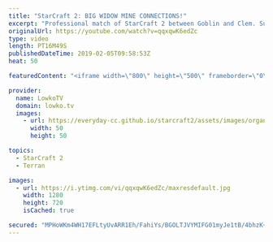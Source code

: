 ```yaml
---
title: "StarCraft 2: BIG WIDOW MINE CONNECTIONS!"
excerpt: "Professional match of StarCraft 2 between Goblin and Clem. Subscribe for more videos: http://lowko.tv/youtube uThermal vs Solar: https://goo.gl/LDM2UE  In this Protoss vs Terran I commentate a game where the Protoss decides to play very aggressive early on. Terran players are currently struggling quite"
originalUrl: https://youtube.com/watch?v=qqxqwK6edZc
type: video
length: PT16M49S
publishedDateTime: 2019-02-05T09:58:53Z
heat: 50

featuredContent: "<iframe width=\"800\" height=\"500\" frameborder=\"0\" src=\"https://www.youtube.com/embed/qqxqwK6edZc\" allow=\"accelerometer; autoplay; encrypted-media; gyroscope; picture-in-picture\" allowfullscreen></iframe>"

provider:
  name: LowkoTV
  domain: lowko.tv
  images:
    - url: https://everyday-cc.github.io/starcraft2/assets/images/organizations/lowko.tv-50x50.jpg
      width: 50
      height: 50

topics:
  - StarCraft 2
  - Terran

images:
  - url: https://i.ytimg.com/vi/qqxqwK6edZc/maxresdefault.jpg
    width: 1280
    height: 720
    isCached: true

secured: "MPHoWKm4WH17EFLtyUvARR1Eh/FahiYs/BGOLTJVYMIFG01myJe1tB/4bhzK+NI4ygyYVC6rzvHQvGIwuB516FkDYa5xFhgppHnhjazO7rq/0aB2+vsMJwcQQtkFj9m8cj5xqESXKm+Izdfbjqn4dpKTZLjB3hBBlkShMqwY13c+FNRuqkveOmyquc1CwEhauPRHQ7ApIhCoYCb1tOZVe00YJZFJ3zLTBCbzW0qnZ+7JIpsMKUbM84pEtZL+r+wrXtIj2mS/Xa/LWzQpBv7JxXuRvwo2CRq7ENzMDBsswc+s1pwqzpIGPukvT1cT3Pf3ezLZOYPGoz4WZL5elFBqXJcPIALfhlyet9W+eQQcJxCBZX+HRs9oHAhS4judBObookcrcEqugCPsmBd0UZSsIl38YSblI3YWGeLW4LLTHFg=;ZaeimlMhpxZk1m9WbILjoQ=="
---
```


